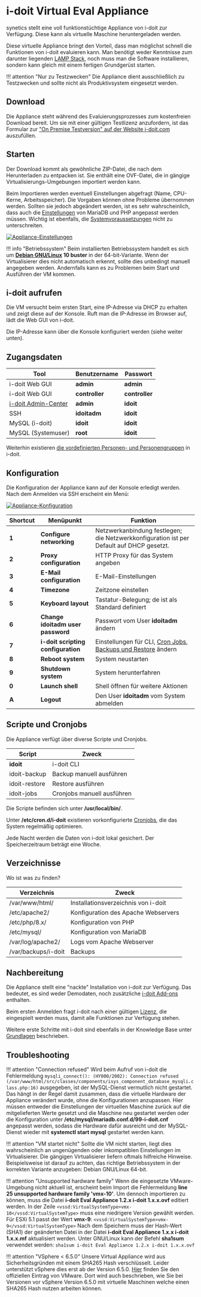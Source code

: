 # i-doit Virtual Eval Appliance

synetics stellt eine voll funktionstüchtige Appliance von i-doit zur Verfügung. Diese kann als virtuelle Maschine heruntergeladen werden.

Diese virtuelle Appliance bringt den Vorteil, dass man möglichst schnell die Funktionen von i-doit evaluieren kann. Man benötigt weder Kenntnisse zum darunter liegenden [LAMP Stack](../index.md), noch muss man die Software installieren, sondern kann gleich mit einem fertigen Grundgerüst starten.

!!! attention "Nur zu Testzwecken"
    Die Appliance dient ausschließlich zu Testzwecken und sollte nicht als Produktivsystem eingesetzt werden.

## Download

Die Appliance steht während des Evaluierungsprozesses zum kostenfreien Download bereit. Um sie mit einer gültigen Testlizenz anzufordern, ist das Formular zur ["On Premise Testversion" auf der Website i-doit.com](https://www.i-doit.com/testversion/) auszufüllen.

## Starten

Der Download kommt als gewöhnliche ZIP-Datei, die nach dem Herunterladen zu entpacken ist. Sie enthält eine OVF-Datei, die in gängige Virtualisierungs-Umgebungen importiert werden kann.

Beim Importieren werden eventuell Einstellungen abgefragt (Name, CPU-Kerne, Arbeitsspeicher). Die Vorgaben können ohne Probleme übernommen werden. Sollten sie jedoch abgeändert werden, ist es sehr wahrscheinlich, dass auch die [Einstellungen](../manuelle-installation/systemeinstellungen.md) von MariaDB und PHP angepasst werden müssen. Wichtig ist ebenfalls, die [Systemvoraussetzungen](../systemvoraussetzungen.md) nicht zu unterschreiten.

[![Appliance-Einstellungen](../../assets/images/de/installation/virtual-appliance/import/vm_import.png)](../../assets/images/de/installation/virtual-appliance/import/vm_import.png)

!!! info "Betriebssystem"
    Beim installierten Betriebssystem handelt es sich um **[Debian GNU/Linux](../manuelle-installation/debian/index.md)** **10 buster** in der 64-bit-Variante. Wenn der Virtualisierer dies nicht automatisch erkennt, sollte dies unbedingt manuell angegeben werden. Andernfalls kann es zu Problemen beim Start und Ausführen der VM kommen.

## i-doit aufrufen

Die VM versucht beim ersten Start, eine IP-Adresse via DHCP zu erhalten und zeigt diese auf der Konsole. Ruft man die IP-Adresse im Browser auf, lädt die Web GUI von i-doit.

Die IP-Adresse kann über die Konsole konfiguriert werden (siehe weiter unten).

## Zugangsdaten

| Tool                                                        | Benutzername   | Passwort       |
| ----------------------------------------------------------- | -------------- | -------------- |
| i-doit Web GUI                                              | **admin**      | **admin**      |
| i-doit Web GUI                                              | **controller** | **controller** |
| [i-doit Admin-Center](../../administration/admin-center.md) | **admin**      | **idoit**      |
| SSH                                                         | **idoitadm**   | **idoit**      |
| MySQL (i-doit)                                              | **idoit**      | **idoit**      |
| MySQL (Systemuser)                                          | **root**       | **idoit**      |

Weiterhin existieren [die vordefinierten Personen- und Personengruppen](../../grundlagen/erstanmeldung.md) in i-doit.

## Konfiguration

Die Konfiguration der Appliance kann auf der Konsole erledigt werden. Nach dem Anmelden via SSH erscheint ein Menü:

[![Appliance-Konfiguration](../../assets/images/de/installation/virtual-appliance/import/appliance_menu.png)](../../assets/images/de/installation/virtual-appliance/import/appliance_menu.png)

| Shortcut | Menüpunkt                                | Funktion                                                                                                                                                                                  |
| -------- | ---------------------------------------- | ----------------------------------------------------------------------------------------------------------------------------------------------------------------------------------------- |
| **1**    | **Configure networking**                 | Netzwerkanbindung festlegen; die Netzwerkkonfiguration ist per Default auf DHCP gesetzt.                                                                                                  |
| **2**    | **Proxy configuration**                  | HTTP Proxy für das System angeben                                                                                                                                                         |
| **3**    | **E-Mail configuration**                 | E-Mail-Einstellungen                                                                                                                                                                      |
| **4**    | **Timezone**                             | Zeitzone einstellen                                                                                                                                                                       |
| **5**    | **Keyboard layout**                      | Tastatur-Belegung; de ist als Standard definiert                                                                                                                                          |
| **6**    | **Change idoitadm user password**        | Passwort vom User **idoitadm** ändern                                                                                                                                                     |
| **7**    | **i-doit scripting configuration  <br>** | Einstellungen für CLI, [Cron Jobs](../../wartung-und-betrieb/cronjobs-einrichten.md), [Backups und Restore](../../wartung-und-betrieb/daten-sichern-und-wiederherstellen/index.md) ändern |
| **8**    | **Reboot system**                        | System neustarten                                                                                                                                                                         |
| **9**    | **Shutdown system**                      | System herunterfahren                                                                                                                                                                     |
| **0**    | **Launch shell**                         | Shell öffnen für weitere Aktionen                                                                                                                                                         |
| **A**    | **Logout**                               | Den User **idoitadm** vom System abmelden                                                                                                                                                 |

## Scripte und Cronjobs

Die Appliance verfügt über diverse Scripte und Cronjobs.

| Script        | Zweck                      |
| ------------- | -------------------------- |
| **idoit**     | i-doit CLI                 |
| idoit-backup  | Backup manuell ausführen   |
| idoit-restore | Restore ausführen          |
| idoit-jobs    | Cronjobs manuell ausführen |

Die Scripte befinden sich unter **/usr/local/bin/**.

Unter **/etc/cron.d/i-doit** existieren vorkonfigurierte [Cronjobs](../../automatisierung-und-integration/cli/index.md), die das System regelmäßig optimieren.

Jede Nacht werden die Daten von i-doit lokal gesichert. Der Speicherzeitraum beträgt eine Woche.

## Verzeichnisse

Wo ist was zu finden?

| Verzeichnis         | Zweck                               |
| ------------------- | ----------------------------------- |
| /var/www/html/      | Installationsverzeichnis von i-doit |
| /etc/apache2/       | Konfiguration des Apache Webservers |
| /etc/php/8.x/       | Konfiguration von PHP               |
| /etc/mysql/         | Konfiguration von MariaDB           |
| /var/log/apache2/   | Logs vom Apache Webserver           |
| /var/backups/i-doit | Backups                             |

## Nachbereitung

Die Appliance stellt eine "nackte" Installation von i-doit zur Verfügung. Das bedeutet, es sind weder Demodaten, noch zusätzliche [i-doit Add-ons](../../i-doit-add-ons/index.md) enthalten.

Beim ersten Anmelden fragt i-doit nach einer gültigen [Lizenz](../../wartung-und-betrieb/lizenzierung.md), die eingespielt werden muss, damit alle Funktionen zur Verfügung stehen.

Weitere erste Schritte mit i-doit sind ebenfalls in der Knowledge Base unter [Grundlagen](../../grundlagen/index.md) beschrieben.

## Troubleshooting

!!! attention "Connection refused"
    Wird beim Aufruf von i-doit die Fehlermeldung
    ```
    mysqli_connect(): (HY000/2002): Connection refused (/var/www/html/src/classes/components/isys_component_database_mysqli.class.php:16)
    ```
    ausgegeben, ist der MySQL-Dienst vermutlich nicht gestartet. Das hängt in der Regel damit zusammen, dass die virtuelle Hardware der Appliance verändert wurde, ohne die Konfigurationen anzupassen. Hier müssen entweder die Einstellungen der virtuellen Maschine zurück auf die mitgelieferten Werte gesetzt und die Maschine neu gestartet werden oder die Konfiguration unter **/etc/mysql/mariadb.conf.d/99-i-doit.cnf** angepasst werden, sodass die Hardware dafür ausreicht und der MySQL-Dienst wieder mit **systemctl start mysql** gestartet werden kann.

!!! attention "VM startet nicht"
    Sollte die VM nicht starten, liegt dies wahrscheinlich an ungenügenden oder inkompatiblen Einstellungen im Virtualisierer. Die gängigen Virtualisierer liefern oftmals hilfreiche Hinweise. Beispielsweise ist darauf zu achten, das richtige Betriebssystem in der korrekten Variante anzugeben: Debian GNU/Linux 64-bit.

!!! attention "Unsupported hardware family"
    Wenn die eingesetzte VMware-Umgebung nicht aktuell ist, erscheint beim Import die Fehlermeldung **line 25 unsupported hardware family 'vmx-10'**. Um dennoch importieren zu können, muss die Datei **i-doit Eval Appliance 1.2.x i-doit 1.x.x.ovf** editiert werden. In der Zeile
    ```
    <vssd:VirtualSystemType>vmx-10</vssd:VirtualSystemType>
    ```
    muss eine niedrigere Version gewählt werden. Für ESXi 5.1 passt der Wert **vmx-9**:
    ```
    <vssd:VirtualSystemType>vmx-9</vssd:VirtualSystemType>
    ```
    Nach dem Speichern muss der Hash-Wert (SHA1) der geänderten Datei in der Datei **i-doit Eval Appliance 1.x.x i-doit 1.x.x.mf** aktualisiert werden. Unter GNU/Linux kann der Befehl **sha1sum** verwendet werden:
    ```
    sha1sum i-doit Eval Appliance 1.2.x i-doit 1.x.x.ovf
    ```

!!! attention "VSphere < 6.5.0"
    Unsere Virtual Appliance wird aus Sicherheitsgründen mit einem SHA265 Hash verschlüsselt.
    Leider unterstützt vSphere dies erst ab der Version 6.5.0.
    [Hier](https://kb.vmware.com/s/article/2151537) finden Sie den offiziellen Eintrag von VMware.
    Dort wird auch beschrieben, wie Sie bei Versionen vor vSphere Version 6.5.0 mit virtuelle Maschinen welche einen SHA265 Hash nutzen arbeiten können.
